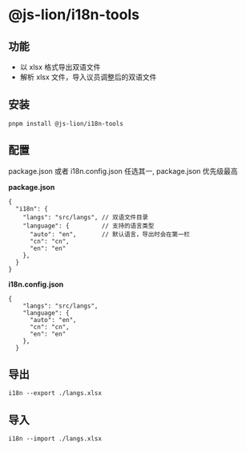 # @js-lion/i18n-tools

## 功能

- 以 xlsx 格式导出双语文件 
- 解析 xlsx 文件，导入议员调整后的双语文件

## 安装

```
pnpm install @js-lion/i18n-tools
```

## 配置

package.json 或者 i18n.config.json 任选其一, package.json 优先级最高

**package.json**
```
{
  "i18n": {
    "langs": "src/langs", // 双语文件目录
    "language": {         // 支持的语言类型
      "auto": "en",       // 默认语言，导出时会在第一栏
      "cn": "cn",
      "en": "en"
    },
  }
}
```

**i18n.config.json**
```
{
    "langs": "src/langs",
    "language": {
      "auto": "en",
      "cn": "cn",
      "en": "en"
    },
  }
```

## 导出
```
i18n --export ./langs.xlsx
```


## 导入
```
i18n --import ./langs.xlsx
```